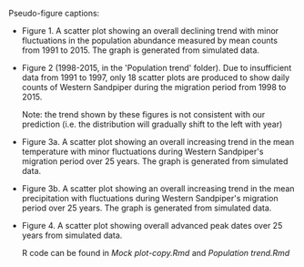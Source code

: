Pseudo-figure captions:

- Figure 1. A scatter plot showing an overall declining trend with minor fluctuations in the population abundance measured by mean counts from 1991 to 2015. The graph is generated from simulated data.

- Figure 2 (1998-2015, in the 'Population trend' folder). Due to insufficient data from 1991 to 1997, only 18 scatter plots are produced to show daily counts of Western Sandpiper during the migration period from 1998 to 2015.

  Note: the trend shown by these figures is not consistent with our prediction (i.e. the distribution will gradually shift to the left with year)

- Figure 3a. A scatter plot showing an overall increasing trend in the mean temperature with minor fluctuations during Western Sandpiper's migration period over 25 years. The graph is generated from simulated data.

- Figure 3b. A scatter plot showing an overall increasing trend in the mean precipitation with fluctuations during Western Sandpiper's migration period over 25 years. The graph is generated from simulated data.

- Figure 4. A scatter plot showing overall advanced peak dates over 25 years from simulated data.




  R code can be found in *Mock plot-copy.Rmd* and *Population trend.Rmd*

